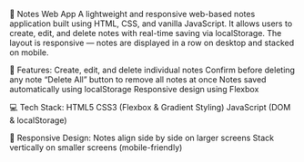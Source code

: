 📝 Notes Web App
A lightweight and responsive web-based notes application built using HTML, CSS, and vanilla JavaScript.
It allows users to create, edit, and delete notes with real-time saving via localStorage.
The layout is responsive — notes are displayed in a row on desktop and stacked on mobile.

🔹 Features:
Create, edit, and delete individual notes
Confirm before deleting any note
“Delete All” button to remove all notes at once
Notes saved automatically using localStorage
Responsive design using Flexbox

💻 Tech Stack:
HTML5
CSS3 (Flexbox & Gradient Styling)
JavaScript (DOM & localStorage)

📱 Responsive Design:
Notes align side by side on larger screens
Stack vertically on smaller screens (mobile-friendly)

